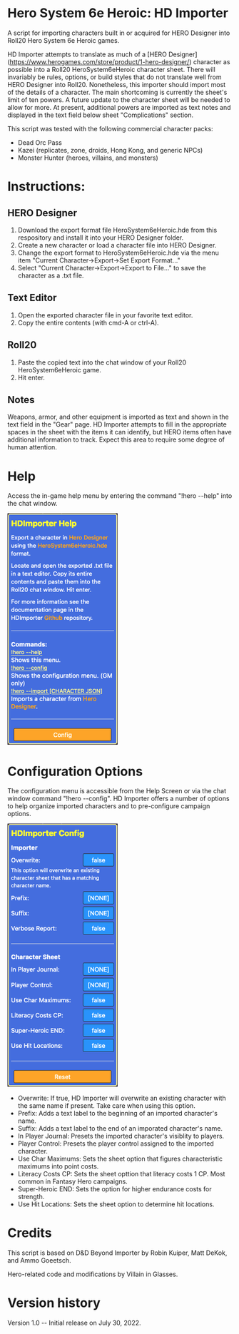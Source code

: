 # Hero System 6e Heroic: HD Importer
A script for importing characters built in or acquired for HERO Designer into Roll20 Hero System 6e Heroic games. 

HD Importer attempts to translate as much of a [HERO Designer] (https://www.herogames.com/store/product/1-hero-designer/) character as possible into a Roll20 HeroSystem6eHeroic character sheet. There will invariably be rules, options, or build styles that do not translate well from HERO Designer into Roll20. Nonetheless, this importer should import most of the details of a character. The main shortcoming is currently the sheet's limit of ten powers. A future update to the character sheet will be needed to allow for more. At present, additional powers are imported as text notes and displayed in the text field below sheet "Complications" section.

This script was tested with the following commercial character packs:
- Dead Orc Pass
- Kazei (replicates, zone, droids, Hong Kong, and generic NPCs) 
- Monster Hunter (heroes, villains, and monsters)

# Instructions:

## HERO Designer

1. Download the export format file HeroSystem6eHeroic.hde from this respository and install it into your HERO Designer folder.
2. Create a new character or load a character file into HERO Designer.
3. Change the export format to HeroSystem6eHeroic.hde via the menu item "Current Character->Export->Set Export Format..."
4. Select "Current Character->Export->Export to File..." to save the character as a .txt file.

## Text Editor
1. Open the exported character file in your favorite text editor.
2. Copy the entire contents (with cmd-A or ctrl-A).

## Roll20

1. Paste the copied text into the chat window of your Roll20 HeroSystem6eHeroic game.
2. Hit enter.

## Notes

Weapons, armor, and other equipment is imported as text and shown in the text field in the "Gear" page. HD Importer attempts to fill in the appropriate spaces in the sheet with the items it can identify, but HERO items often have additional information to track. Expect this area to require some degree of human attention.

# Help
Access the in-game help menu by entering the command "!hero --help" into the chat window.

![HelpMenu](/HeroSystem6eHeroic_HDImporter/images/HelpMenu.png)

# Configuration Options

The configuration menu is accessible from the Help Screen or via the chat window command "!hero --config". HD Importer offers a number of options to help organize imported characters and to pre-configure campaign options.

![HelpMenu](/HeroSystem6eHeroic_HDImporter/images/ConfigMenu.png)

- Overwrite: If true, HD Importer will overwrite an existing character with the same name if present. Take care when using this option.
- Prefix: Adds a text label to the beginning of an imported character's name.
- Suffix: Adds a text label to the end of an imporated character's name.
- In Player Journal: Presets the imported character's visiblity to players.
- Player Control: Presets the player control assigned to the imported character.
- Use Char Maximums: Sets the sheet option that figures characteristic maximums into point costs.
- Literacy Costs CP: Sets the sheet opttion that literacy costs 1 CP. Most common in Fantasy Hero campaigns.
- Super-Heroic END: Sets the option for higher endurance costs for strength.
- Use Hit Locations: Sets the sheet option to determine hit locations. 

# Credits
This script is based on D&D Beyond Importer by Robin Kuiper, Matt DeKok, and Ammo Goeetsch.

Hero-related code and modifications by Villain in Glasses.

# Version history
Version 1.0 -- Initial release on July 30, 2022.
